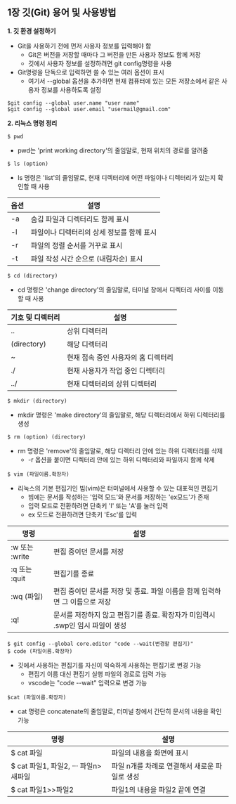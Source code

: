  ## 1장 깃(Git) 용어 및 사용방법

**1. 깃 환경 설정하기**

* Git을 사용하기 전에 먼저 사용자 정보를 입력해야 함
   * Git은 버전을 저장할 때마다 그 버전을 만든 사용자 정보도 함께 저장
   * 깃에서 사용자 정보를 설정하려면 git config명령을 사용
* Git명령을 단독으로 입력하면 쓸 수 있는 여러 옵션이 표시
   * 여기서 --global 옵션을 추가하면 현재 컴퓨터에 있는 모든 저장소에서 같은 사용자 정보를 사용하도록 설정

```git
$git config --global user.name "user name"
$git config --global user.email "usermail@gmail.com"
```

**2. 리눅스 명령 정리**

```git
$ pwd
```
* pwd는 'print working directory'의 줄임말로, 현재 위치의 경로를 알려줌

```git
$ ls (option)
```
* ls 명령은 'list'의 줄임말로, 현재 디렉터리에 어떤 파일이나 디렉터리가 있는지 확인할 때 사용

|옵션|설명|
|-|-|
|-a|숨김 파일과 디렉터리도 함께 표시|
|-l|파일이나 디렉터리의 상세 정보를 함께 표시|
|-r|파일의 정렬 순서를 거꾸로 표시|
|-t|파일 작성 시간 순으로 (내림차순) 표시|

```git
$ cd (directory)
```
* cd 명령은 'change directory'의 줄임말로, 터미널 창에서 디렉터리 사이를 이동할 때 사용

|기호 및 디렉터리|설명|
|-|-|
|..|상위 디렉터리|
|(directory)|해당 디렉터리|
|~|현재 접속 중인 사용자의 홈 디렉터리|
|./|현재 사용자가 작업 중인 디렉터리|
|../|현재 디렉터리의 상위 디렉터리|

```git
$ mkdir (directory)
```
* mkdir 명령은 'make directory'의 줄임말로, 해당 디렉터리에서 하위 디렉터리를 생성

```git
$ rm (option) (directory)
```
* rm 명령은 'remove'의 줄임말로, 해당 디렉터리 안에 있는 하위 디렉터리를 삭제
  * -r 옵션을 붙이면 디렉터리 안에 있는 하위 디렉터리와 파일까지 함께 삭제

```git
$ vim (파일이름.확장자)
```
* 리눅스의 기본 편집기인 빔(vim)은 터미널에서 사용할 수 있는 대표적인 편집기
  * 빔에는 문서를 작성하는 '입력 모드'와 문서를 저장하는 'ex모드'가 존재
  * 입력 모드로 전환하려면 단축키 'I' 또는 'A'를 눌러 입력
  * ex 모드로 전환하려면 단축키 'Esc'를 입력

|명령|설명|
|-|-|
|:w 또는 :write|편집 중이던 문서를 저장|
|:q 또는 :quit|편집기를 종료|
|:wq (파일)|편집 중이던 문서를 저장 및 종료. 파일 이름을 함께 입력하면 그 이름으로 저장|
|:q!|문서를 저장하지 않고 편집기를 종료. 확장자가 미입력시 .swp인 임시 파일이 생성|

```git
$ git config --global core.editor "code --wait(변경할 편집기)"
$ code (파일이름.확장자)
```
* 깃에서 사용하는 편집기를 자신이 익숙하게 사용하는 편집기로 변경 가능
  * 편집기 이름 대신 편집기 실행 파일의 경로로 입력 가능
  * vscode는 "code --wait" 입력으로 변경 가능

```git
$cat (파일이름.확장자)
```
* cat 명령은 concatenate의 줄임말로, 터미널 창에서 간단히 문서의 내용을 확인 가능

|명령|설명|
|-|-|
|$ cat 파일|파일의 내용을 화면에 표시|
|$ cat 파일1, 파일2, ··· 파일n> 새파일|파일 n개를 차례로 연결해서 새로운 파일로 생성|
|$ cat 파일1>>파일2|파일1의 내용을 파일2 끝에 연결|







   
